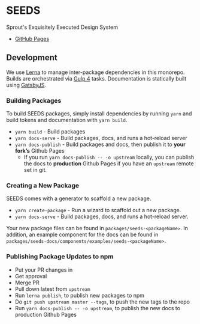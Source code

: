 # SEEDS
Sprout's Exquisitely Executed Design System

- [GitHub Pages](https://sproutsocial.github.io/seeds/)

## Development

We use [Lerna](https://lernajs.io) to manage inter-package dependencies in this monorepo.
Builds are orchestrated via [Gulp 4](http://gulpjs.com/) tasks.
Documentation is statically built using [GatsbyJS](https://www.gatsbyjs.org/).

### Building Packages

To build SEEDS packages, simply install dependencies by running `yarn` and build tokens and documentation with `yarn build`.

- `yarn build` - Build packages
- `yarn docs-serve` - Build packages, docs, and runs a hot-reload server
- `yarn docs-publish` - Build packages and docs, then publish it to **your fork’s** Github Pages
  - If you run `yarn docs-publish -- -o upstream` locally, you can publish the docs to **production** Github Pages if you have an `upstream` remote set in git.


### Creating a New Package

SEEDS comes with a generator to scaffold a new package.

- `yarn create-package` - Run a wizard to scaffold out a new package.
- `yarn docs-serve` - Build packages, docs, and runs a hot-reload server.

Your new package files can be found in `packages/seeds-<packageName>`. In addition, an example component for the docs can be found in `packages/seeds-docs/components/examples/seeds-<packageName>`.

### Publishing Package Updates to npm

- Put your PR changes in
- Get approval
- Merge PR
- Pull down latest from `upstream`
- Run `lerna publish`, to publish new packages to npm
- Do `git push upstream master --tags`, to push the new tags to the repo
- Run `yarn docs-publish -- -o upstream`, to publish the new docs to production Github Pages
